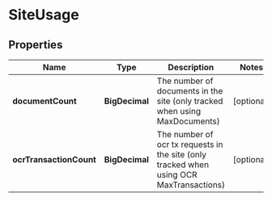

# SiteUsage


## Properties

| Name | Type | Description | Notes |
|------------ | ------------- | ------------- | -------------|
|**documentCount** | **BigDecimal** | The number of documents in the site (only tracked when using MaxDocuments) |  [optional] |
|**ocrTransactionCount** | **BigDecimal** | The number of ocr tx requests in the site (only tracked when using OCR MaxTransactions) |  [optional] |



